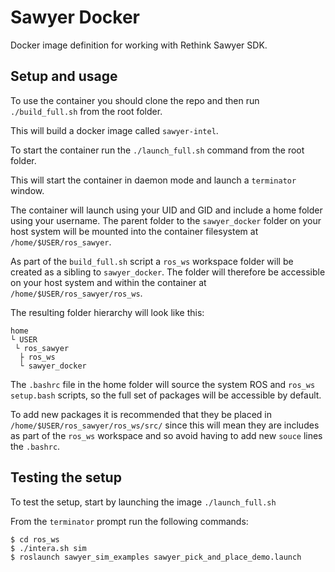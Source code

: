 # Sawyer Docker
Docker image definition for working with Rethink Sawyer SDK.

## Setup and usage
To use the container you should clone the repo and then run
`./build_full.sh`
from the root folder.

This will build a docker image called `sawyer-intel`.

To start the container run the
`./launch_full.sh`
command from the root folder.

This will start the container in daemon mode and launch a `terminator` window.

The container will launch using your UID and GID and include a home folder using your username. The parent folder to the `sawyer_docker` folder on your host system will be mounted into the container filesystem at `/home/$USER/ros_sawyer`. 

As part of the `build_full.sh` script a `ros_ws` workspace folder will be created as a sibling to `sawyer_docker`. The folder will therefore be accessible on your host system and within the container at `/home/$USER/ros_sawyer/ros_ws`.

The resulting folder hierarchy will look like this: 

```
home 
└ USER  
 └ ros_sawyer  
  ├ ros_ws 
  └ sawyer_docker
 ``` 

The `.bashrc` file in the home folder will source the system ROS and `ros_ws` `setup.bash` scripts, so the full set of packages will be accessible by default.

To add new packages it is recommended that they be placed in `/home/$USER/ros_sawyer/ros_ws/src/` since this will mean they are includes as part of the `ros_ws` workspace and so avoid having to add new `souce` lines the `.bashrc`.

## Testing the setup
To test the setup, start by launching the image
```./launch_full.sh```

From the `terminator` prompt run the following commands:
```
$ cd ros_ws
$ ./intera.sh sim
$ roslaunch sawyer_sim_examples sawyer_pick_and_place_demo.launch
```


